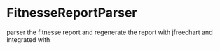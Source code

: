 FitnesseReportParser
====================

parser the fitnesse report and regenerate the report with jfreechart and integrated with 